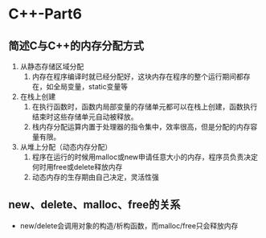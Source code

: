 # C++-Part6

## 简述C与C++的内存分配方式

1. 从静态存储区域分配
   1. 内存在程序编译时就已经分配好，这块内存在程序的整个运行期间都存在，如全局变量，static变量等
2. 在栈上创建
   1. 在执行函数时，函数内局部变量的存储单元都可以在栈上创建，函数执行结束时这些存储单元自动被释放。
   2. 栈内存分配运算内置于处理器的指令集中，效率很高，但是分配的内存容量有限。
3. 从堆上分配（动态内存分配）
   1. 程序在运行的时候用malloc或new申请任意大小的内存，程序员负责决定何时用free或delete释放内存
   2. 动态内存的生存期由自己决定，灵活性强

## new、delete、malloc、free的关系

- new/delete会调用对象的构造/析构函数，而malloc/free只会释放内存